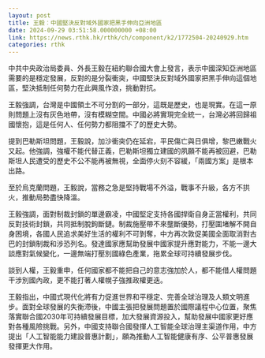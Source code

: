 ```yaml
---
layout: post
title: 王毅︰中國堅決反對域外國家把黑手伸向亞洲地區
date: 2024-09-29 03:51:58.000000000 +08:00
link: https://news.rthk.hk/rthk/ch/component/k2/1772504-20240929.htm
categories: rthk
---
```


中共中央政治局委員、外長王毅在紐約聯合國大會上發言，表示中國深知亞洲地區需要的是穩定發展，反對的是分裂衝突，中國堅決反對域外國家把黑手伸向這個地區，堅決抵制任何勢力在此興風作浪，挑動對抗。

王毅強調，台灣是中國領土不可分割的一部分，這既是歷史，也是現實。在這一原則問題上沒有灰色地帶，沒有模糊空間。中國必將實現完全統一，台灣必將回歸祖國懷抱，這是任何人、任何勢力都阻擋不了的歷史大勢。

提到巴勒斯坦問題，王毅說，加沙衝突仍在延宕，平民傷亡與日俱增，黎巴嫩戰火又起。他強調，強權不能代替正義，巴勒斯坦獨立建國的夙願不能再被回避，巴勒斯坦人民遭受的歷史不公不能再被無視，全面停火刻不容緩，「兩國方案」是根本出路。

至於烏克蘭問題，王毅說，當務之急是堅持戰場不外溢，戰事不升級，各方不拱火，推動局勢盡快降溫。

王毅強調，面對制裁封鎖的單邊霸凌，中國堅定支持各國捍衛自身正當權利，共同反對技術封鎖，共同抵制脫鉤斷鏈。制裁施壓帶不來壟斷優勢，打壓圍堵解不開自身困境，各國人民追求美好生活的權利不可剝奪，中方再次敦促美國全面取消對古巴的封鎖制裁和涉恐列名。發達國家應幫助發展中國家提升應對能力，不能一邊大談應對氣候變化，一邊無端打壓別國綠色產業，拖累全球可持續發展步伐。

談到人權，王毅重申，任何國家都不能把自己的意志強加於人，都不能借人權問題干涉別國內政，更不能打著人權幌子強推政權更迭。

王毅指出，中國式現代化將有力促進世界和平穩定、完善全球治理及人類文明進步。面對全球發展的失衡滯後，中國主張把發展問題置於國際議程中心位置，聚焦落實聯合國2030年可持續發展目標，加大發展資源投入，幫助發展中國家更好應對各種風險挑戰。另外，中國支持聯合國發揮人工智能全球治理主渠道作用，中方提出「人工智能能力建設普惠計劃」，願為推動人工智能健康有序、公平普惠發展發揮更大作用。

